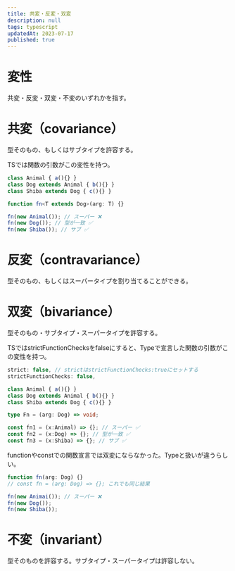 ```yaml
---
title: 共変・反変・双変
description: null
tags: typescript
updatedAt: 2023-07-17
published: true
---
```




# 変性

共変・反変・双変・不変のいずれかを指す。

# 共変（covariance）

型そのもの、もしくはサブタイプを許容する。

TSでは関数の引数がこの変性を持つ。

```ts
class Animal { a(){} }
class Dog extends Animal { b(){} }
class Shiba extends Dog { c(){} }

function fn<T extends Dog>(arg: T) {}

fn(new Animal()); // スーパー ❌
fn(new Dog()); // 型が一致 ✅
fn(new Shiba()); // サブ ✅
```

# 反変（contravariance）

型そのもの、もしくはスーパータイプを割り当てることができる。


# 双変（bivariance）

型そのもの・サブタイプ・スーパータイプを許容する。

TSではstrictFunctionChecksをfalseにすると、Typeで宣言した関数の引数がこの変性を持つ。

```ts
strict: false, // strictはstrictFunctionChecks:trueにセットする
strictFunctionChecks: false,
```

```ts
class Animal { a(){} }
class Dog extends Animal { b(){} }
class Shiba extends Dog { c(){} }

type Fn = (arg: Dog) => void;

const fn1 = (x:Animal) => {}; // スーパー ✅
const fn2 = (x:Dog) => {}; // 型が一致 ✅
const fn3 = (x:Shiba) => {}; // サブ ✅
```

functionやconstでの関数宣言では双変にならなかった。Typeと扱いが違うらしい。

```ts
function fn(arg: Dog) {}
// const fn = (arg: Dog) => {}; これでも同じ結果

fn(new Animai()); // スーパー ❌
fn(new Dog());
fn(new Shiba());
```

# 不変（invariant）

型そのものを許容する。サブタイプ・スーパータイプは許容しない。
